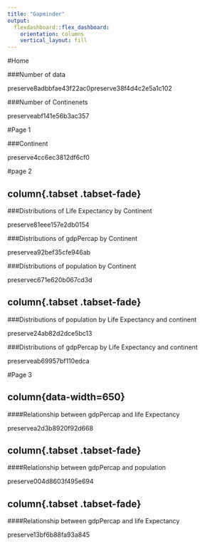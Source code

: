 ```yaml
---
title: "Gapminder"
output: 
  flexdashboard::flex_dashboard:
    orientation: columns
    vertical_layout: fill
---
```





<div class="knitr-options" data-fig-width="576" data-fig-height="460"></div>


#Home

###Number of data

<div class="knitr-options" data-fig-width="576" data-fig-height="460"></div>
preserve8adbbfae43f22ac0preserve38f4d4c2e5a1c102

###Number of Continenets

<div class="knitr-options" data-fig-width="576" data-fig-height="460"></div>
preserveabf141e56b3ac357




#Page 1

###Continent


<div class="knitr-options" data-fig-width="576" data-fig-height="460"></div>
preserve4cc6ec3812df6cf0

 
#page 2

column{.tabset .tabset-fade}
-----------------------------------------------------------------------
###Distributions of Life Expectancy by Continent

<div class="knitr-options" data-fig-width="576" data-fig-height="460"></div>
preserve81eee157e2db0154

###Distributions of gdpPercap by Continent

<div class="knitr-options" data-fig-width="576" data-fig-height="460"></div>
preservea92bef35cfe946ab


###Distributions of population by Continent

<div class="knitr-options" data-fig-width="576" data-fig-height="460"></div>
preservec671e620b067cd3d


column{.tabset .tabset-fade}
------------------------------------------------

###Distributions of population by Life Expectancy and continent

<div class="knitr-options" data-fig-width="576" data-fig-height="460"></div>
preserve24ab82d2dce5bc13



###Distributions of gdpPercap by Life Expectancy and continent

<div class="knitr-options" data-fig-width="576" data-fig-height="460"></div>
preserveab69957bf110edca

#Page 3

column{data-width=650}
-------------------------------------------------------------------------


####Relationship between gdpPercap and life Expectancy

<div class="knitr-options" data-fig-width="576" data-fig-height="460"></div>
preservea2d3b8920f92d668

column{.tabset .tabset-fade}
------------------------------------------------


####Relationship between gdpPercap and population 

<div class="knitr-options" data-fig-width="576" data-fig-height="460"></div>
preserve004d8603f495e694

column{.tabset .tabset-fade}
------------------------------------------------

####Relationship between gdpPercap and life Expectancy


<div class="knitr-options" data-fig-width="576" data-fig-height="460"></div>
preserve13bf6b88fa93a845

